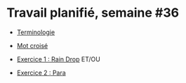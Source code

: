 # Travail planifié, semaine #36

- [Terminologie](../assets/02-01-terminologie.pptx)

- [Mot croisé](../exos/02-03-crossword/02-10-crossword-worksheet.pdf)

- [Exercice 1 : Rain Drop](../exos/02-01-Rain/rain.md)
  ET/OU
- [Exercice 2 : Para](../exos/02-02-Parachutes/parachutes.md)






